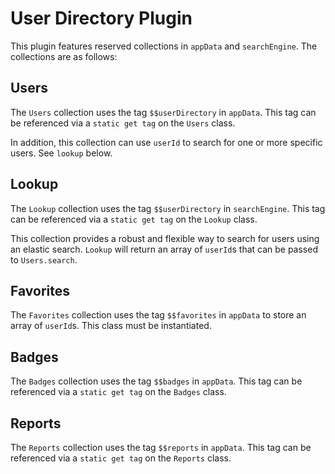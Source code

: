 # User Directory Plugin

This plugin features reserved collections in `appData` and `searchEngine`. The collections are as follows:

## Users
The `Users` collection uses the tag `$$userDirectory` in `appData`. This tag can be referenced via a `static get tag` on the `Users` class.

In addition, this collection can use `userId` to search for one or more specific users. See `lookup` below.

## Lookup
The `Lookup` collection uses the tag `$$userDirectory` in `searchEngine`. This tag can be referenced via a `static get tag` on the `Lookup` class.

This collection provides a robust and flexible way to search for users using an elastic search. `Lookup` will return an array of `userId`s that can be passed to `Users.search`.

## Favorites
The `Favorites` collection uses the tag `$$favorites` in `appData` to store an array of `userId`s. This class must be instantiated.

## Badges
The `Badges` collection uses the tag `$$badges` in `appData`. This tag can be referenced via a `static get tag` on the `Badges` class.

## Reports
The `Reports` collection uses the tag `$$reports` in `appData`. This tag can be referenced via a `static get tag` on the `Reports` class.
